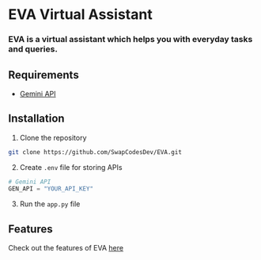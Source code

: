 # EVA Virtual Assistant

### EVA is a virtual assistant which helps you with everyday tasks and queries.

## Requirements

- [Gemini API](https://aistudio.google.com/apikey)

## Installation

1. Clone the repository

``` bash
git clone https://github.com/SwapCodesDev/EVA.git
```

2. Create `.env` file for storing APIs

 ``` python
# Gemini API
GEN_API = "YOUR_API_KEY"
 ```

 3. Run the `app.py` file

 ## Features
 Check out the features of EVA [here](./FEATURES.md)